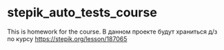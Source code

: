 # stepik_auto_tests_course
This is homework for the course.
В данном проекте будут храниться д/з по курсу https://stepik.org/lesson/187065